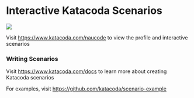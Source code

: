 # Interactive Katacoda Scenarios

[![](http://shields.katacoda.com/katacoda/naucode/count.svg)](https://www.katacoda.com/naucode "Get your profile on Katacoda.com")

Visit https://www.katacoda.com/naucode to view the profile and interactive scenarios

### Writing Scenarios
Visit https://www.katacoda.com/docs to learn more about creating Katacoda scenarios

For examples, visit https://github.com/katacoda/scenario-example
